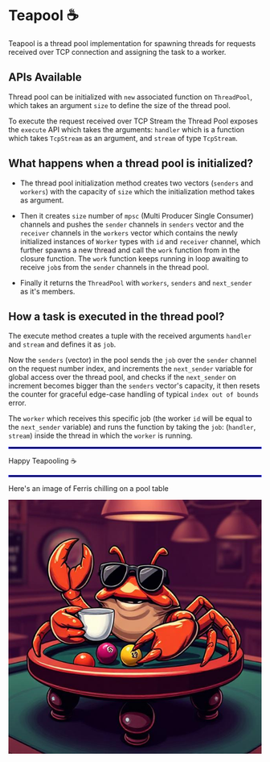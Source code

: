 # Teapool ☕

Teapool is a thread pool implementation for spawning threads for requests received over TCP connection and assigning the task to a worker.

## APIs Available

Thread pool can be initialized with `new` associated function on `ThreadPool`, which takes an argument `size` to define the size of the thread pool.

To execute the request received over TCP Stream the Thread Pool exposes the `execute` API which takes the arguments: `handler` which is a function which takes `TcpStream` as an argument, and `stream` of type `TcpStream`.

## What happens when a thread pool is initialized?

- The thread pool initialization method creates two vectors (`senders` and `workers`) with the capacity of `size` which the initialization method takes as argument.

- Then it creates `size` number of `mpsc` (Multi Producer Single Consumer) channels and pushes the `sender` channels in `senders` vector and the `receiver` channels in the `workers` vector which contains the newly initialized instances of `Worker` types with `id` and `receiver` channel, which further spawns a new thread and call the `work` function from in the closure function. The `work` function keeps running in loop awaiting to receive `job`s  from the `sender` channels in the thread pool.

- Finally it returns the `ThreadPool` with `workers`, `senders` and `next_sender` as it's members.

## How a task is executed in the thread pool?

The execute method creates a tuple with the received arguments `handler` and `stream` and defines it as `job`.

Now the `senders` (vector) in the pool sends the `job` over the `sender` channel on the request number index, and increments the `next_sender` variable for global access over the thread pool, and checks if the `next_sender` on increment becomes bigger than the `senders` vector's capacity, it then resets the counter for graceful edge-case handling of typical `index out of bounds` error.

The `worker` which receives this specific job (the worker `id` will be equal to the `next_sender` variable) and runs the function by taking the `job`: (`handler`, `stream`) inside the thread in which the `worker` is running.

<hr style="border: 1px solid blue; height: 2px;">

Happy Teapooling ☕

<hr style="border: 1px solid blue; height: 2px;">

Here's an image of Ferris chilling on a pool table

![Ferris](./assets/teapool.jpg)
